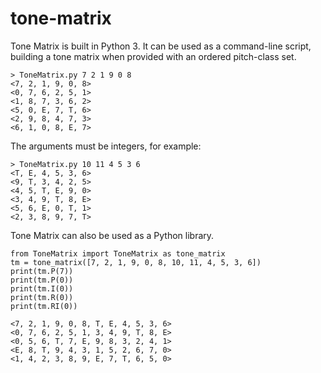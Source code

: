# tone-matrix
Tone Matrix is built in Python 3. It can be used as a command-line script,
building a tone matrix when provided with an ordered pitch-class set.
```
> ToneMatrix.py 7 2 1 9 0 8
<7, 2, 1, 9, 0, 8>
<0, 7, 6, 2, 5, 1>
<1, 8, 7, 3, 6, 2>
<5, 0, E, 7, T, 6>
<2, 9, 8, 4, 7, 3>
<6, 1, 0, 8, E, 7>
```

The arguments must be integers, for example:
```
> ToneMatrix.py 10 11 4 5 3 6
<T, E, 4, 5, 3, 6>
<9, T, 3, 4, 2, 5>
<4, 5, T, E, 9, 0>
<3, 4, 9, T, 8, E>
<5, 6, E, 0, T, 1>
<2, 3, 8, 9, 7, T>
```

Tone Matrix can also be used as a Python library.
```python3
from ToneMatrix import ToneMatrix as tone_matrix
tm = tone_matrix([7, 2, 1, 9, 0, 8, 10, 11, 4, 5, 3, 6])
print(tm.P(7))
print(tm.P(0))
print(tm.I(0))
print(tm.R(0))
print(tm.RI(0))
```
```
<7, 2, 1, 9, 0, 8, T, E, 4, 5, 3, 6>
<0, 7, 6, 2, 5, 1, 3, 4, 9, T, 8, E>
<0, 5, 6, T, 7, E, 9, 8, 3, 2, 4, 1>
<E, 8, T, 9, 4, 3, 1, 5, 2, 6, 7, 0>
<1, 4, 2, 3, 8, 9, E, 7, T, 6, 5, 0>
```

